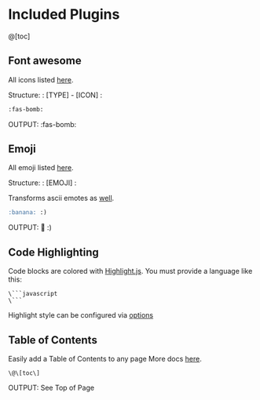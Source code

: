 # Included Plugins

@[toc]

## Font awesome

All icons listed [here](https://fontawesome.com/icons/bomb?style=solid).

Structure: : [TYPE] - [ICON] :

```markdown
:fas-bomb:
```

OUTPUT:
:fas-bomb:

## Emoji

All emoji listed [here](https://github.com/markdown-it/markdown-it-emoji/blob/master/lib/data/full.json).

Structure: : [EMOJI] :

Transforms ascii emotes as [well](https://github.com/markdown-it/markdown-it-emoji/blob/master/lib/data/shortcuts.js).

```markdown
:banana: :)
```

OUTPUT:
:banana: :)

## Code Highlighting

Code blocks are colored with [Highlight.js](https://github.com/isagalaev/highlight.js). You must provide a language like this:

````
\```javascript
\```
````

Highlight style can be configured via [options](./pages/Options.md#code-highlight-style-codestyle)

## Table of Contents

Easily add a Table of Contents to any page More docs [here](https://github.com/CenterForOpenScience/markdown-it-toc).

```
\@\[toc\]
```

OUTPUT: See Top of Page
